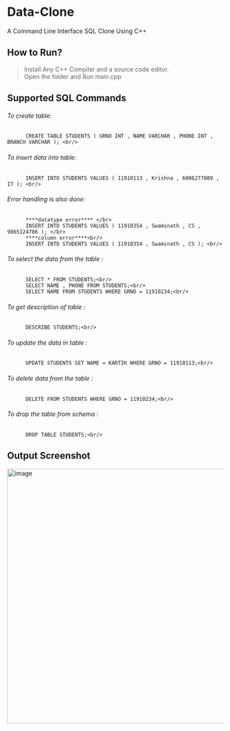 # Data-Clone
A Command Line Interface SQL Clone Using C++ <br/>

## How to Run?<br/>
> Install Any C++ Compiler and a source code editor.<br/>
> Open the folder and Run main.cpp<br/>

## Supported SQL Commands <br/>
###### To create table: <br/>
          CREATE TABLE STUDENTS ( GRNO INT , NAME VARCHAR , PHONE INT , BRANCH VARCHAR ); <br/>
          
###### To insert data into table: <br/>
          INSERT INTO STUDENTS VALUES ( 11910113 , Krishna , 6006277089 , IT ); <br/>
          
###### Error handling is also done: <br/>
          ****datatype error**** </br>
          INSERT INTO STUDENTS VALUES ( 11910354 , Swaminath , CS , 9865124786 ); </br>
          ****column error****<br/>
          INSERT INTO STUDENTS VALUES ( 11910354 , Swaminath , CS ); <br/>

###### To select the data from the table :<br/>
          SELECT * FROM STUDENTS;<br/>
          SELECT NAME , PHONE FROM STUDENTS;<br/>
          SELECT NAME FROM STUDENTS WHERE GRNO = 11910234;<br/>
          
 ###### To get description of table :<br/>
          DESCRIBE STUDENTS;<br/>

 ###### To update the data in table :<br/>
          UPDATE STUDENTS SET NAME = KARTIK WHERE GRNO = 11910113;<br/>

 ###### To delete data from the table :<br/>
          DELETE FROM STUDENTS WHERE GRNO = 11910234;<br/>
          
 ###### To drop the table from schema :<br/>
          DROP TABLE STUDENTS;<br/>

## Output Screenshot<br/>
<img width="593" alt="image" src="https://user-images.githubusercontent.com/74672126/175497311-01c341a0-9c58-4d80-ae9b-78fd014826d6.png">
